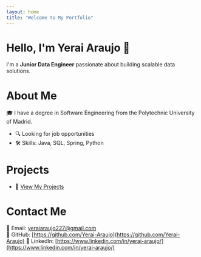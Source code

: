 ```yaml
---
layout: home
title: "Welcome to My Portfolio"
---
```


# Hello, I'm Yerai Araujo 👋
I'm a **Junior Data Engineer** passionate about building scalable data solutions.

# About Me
🎓 I have a degree in Software Engineering from the Polytechnic University of Madrid.

- 🔍 Looking for job opportunities  
- 🛠️ Skills: Java, SQL, Spring, Python  

# Projects
- 📂 [View My Projects](projects)

# Contact Me
📧 Email: yeraiaraujo227@gmail.com  
🐙 GitHub: [https://github.com/Yerai-Araujo](https://github.com/Yerai-Araujo) 
🔗 LinkedIn: [https://www.linkedin.com/in/yerai-araujo/](https://www.linkedin.com/in/yerai-araujo/)